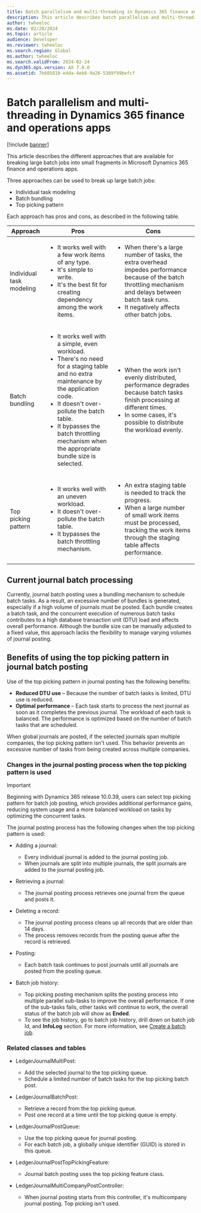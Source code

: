 ```yaml
---
title: Batch parallelism and multi-threading in Dynamics 365 finance and operations apps
description: This article describes batch parallelism and multi-threading in Microsoft Dynamics 365 finance and operations apps.
author: twheeloc
ms.date: 02/20/2024
ms.topic: article
audience: Developer
ms.reviewer: twheeloc
ms.search.region: Global
ms.author: twheeloc
ms.search.validFrom: 2024-02-24
ms.dyn365.ops.version: AX 7.0.0
ms.assetid: 7b605810-e4da-4eb8-9a26-5389f99befcf
---
```


# Batch parallelism and multi-threading in Dynamics 365 finance and operations apps

[!include [banner](../includes/banner.md)]

This article describes the different approaches that are available for breaking large batch jobs into small fragments in Microsoft Dynamics 365 finance and operations apps.

Three approaches can be used to break up large batch jobs:

- Individual task modeling
- Batch bundling
- Top picking pattern

Each approach has pros and cons, as described in the following table.

| Approach | Pros | Cons |
|---|---|---|
| Individual task modeling | <ul><li>It works well with a few work items of any type.</li><li>It's simple to write.</li><li>It's the best fit for creating dependency among the work items.</li></ul> | <ul><li>When there's a large number of tasks, the extra overhead impedes performance because of the batch throttling mechanism and delays between batch task runs.</li><li>It negatively affects other batch jobs.</li></ul> |
| Batch bundling | <ul><li>It works well with a simple, even workload.</li><li>There's no need for a staging table and no extra maintenance by the application code.</li><li>It doesn't over-pollute the batch table.</li><li>It bypasses the batch throttling mechanism when the appropriate bundle size is selected.</li></ul> | <ul><li>When the work isn't evenly distributed, performance degrades because batch tasks finish processing at different times.</li><li>In some cases, it's possible to distribute the workload evenly.</li></ul> |
| Top picking pattern | <ul><li>It works well with an uneven workload.</li><li>It doesn't over-pollute the batch table.</li><li>It bypasses the batch throttling mechanism.</li></ul> | <ul><li>An extra staging table is needed to track the progress.</li><li>When a large number of small work items must be processed, tracking the work items through the staging table affects performance.</li></ul> |

## Current journal batch processing

Currently, journal batch posting uses a bundling mechanism to schedule batch tasks. As a result, an excessive number of bundles is generated, especially if a high volume of journals must be posted. Each bundle creates a batch task, and the concurrent execution of numerous batch tasks contributes to a high database transaction unit (DTU) load and affects overall performance. Although the bundle size can be manually adjusted to a fixed value, this approach lacks the flexibility to manage varying volumes of journal posting.

## Benefits of using the top picking pattern in journal batch posting

Use of the top picking pattern in journal posting has the following benefits:

- **Reduced DTU use** – Because the number of batch tasks is limited, DTU use is reduced.
- **Optimal performance** – Each task starts to process the next journal as soon as it completes the previous journal. The workload of each task is balanced. The performance is optimized based on the number of batch tasks that are scheduled.

When global journals are posted, if the selected journals span multiple companies, the top picking pattern isn't used. This behavior prevents an excessive number of tasks from being created across multiple companies.

### Changes in the journal posting process when the top picking pattern is used

>[!IMPORTANT]
> Beginning with Dynamics 365 release 10.0.39, users can select top picking pattern for batch job posting, which provides additional performance gains, reducing system usage and a more balanced workload on tasks by optimizing the concurrent tasks.

The journal posting process has the following changes when the top picking pattern is used:

- Adding a journal:
    - Every individual journal is added to the journal posting job.
    - When journals are split into multiple journals, the split journals are added to the journal posting job.

- Retrieving a journal:
    - The journal posting process retrieves one journal from the queue and posts it.

- Deleting a record:
    - The journal posting process cleans up all records that are older than 14 days.
    - The process removes records from the posting queue after the record is retrieved.

- Posting:
    - Each batch task continues to post journals until all journals are posted from the posting queue.

 - Batch job history:
    -    Top picking posting mechanism splits the posting process into multiple parallel sub-tasks to improve the overall performance. If one of the sub-tasks fails, other tasks will continue to work, the overall status of the batch job will show as **Ended**.
    -    To see the job history, go to batch job history, drill down on batch job Id, and **InfoLog** section. For more information, see [Create a batch job](../fin-ops/sysadmin/create-batch-job.md).
  

### Related classes and tables

- LedgerJournalMultiPost:

    - Add the selected journal to the top picking queue.
    - Schedule a limited number of batch tasks for the top picking batch post.

- LedgerJournalBatchPost:

    - Retrieve a record from the top picking queue.
    - Post one record at a time until the top picking queue is empty.

- LedgerJournalPostQueue:

    - Use the top picking queue for journal posting.
    - For each batch job, a globally unique identifier (GUID) is stored in this queue.

- LedgerJournalPostTopPickingFeature:

    - Journal batch posting uses the top picking feature class.

- LedgerJournalMultiCompanyPostController:

    - When journal posting starts from this controller, it's multicompany journal posting. Top picking isn't used.
